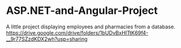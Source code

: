 # ASP.NET-and-Angular-Project
A little project displaying employees and pharmacies from a database.
https://drive.google.com/drive/folders/1bUDvBxHITtK69f4-__9r77SZzdKDX2wh?usp=sharing
